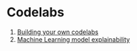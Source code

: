 # Codelabs

1. [Building your own codelabs](https://patechoc.github.io/codelabs/building-your-own-codelabs)
1. [Machine Learning model explainability](https://patechoc.github.io/codelabs/ML-explainability)

